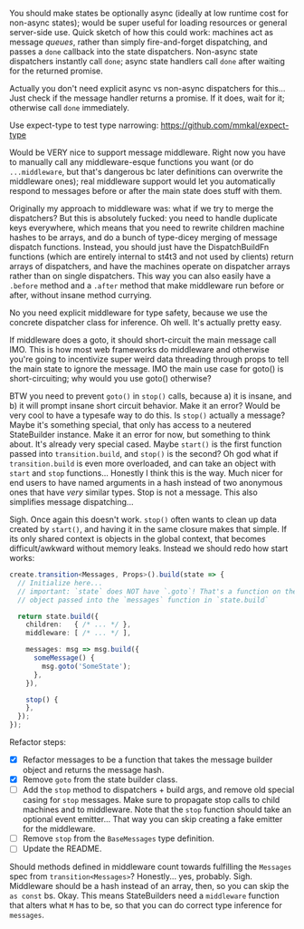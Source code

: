 You should make states be optionally async (ideally at low runtime cost for
non-async states); would be super useful for loading resources or general
server-side use. Quick sketch of how this could work: machines act as message
*queues*, rather than simply fire-and-forget dispatching, and passes a `done`
callback into the state dispatchers. Non-async state dispatchers instantly call
`done`; async state handlers call `done` after waiting for the returned
promise.

Actually you don't need explicit async vs non-async dispatchers for this...
Just check if the message handler returns a promise. If it does, wait for it;
otherwise call `done` immediately.

Use expect-type to test type narrowing: https://github.com/mmkal/expect-type

Would be VERY nice to support message middleware. Right now you have to
manually call any middleware-esque functions you want (or do `...middleware`,
but that's dangerous bc later definitions can overwrite the middleware ones);
real middleware support would let you automatically respond to messages before
or after the main state does stuff with them.

Originally my approach to middleware was: what if we try to merge the
dispatchers? But this is absolutely fucked: you need to handle duplicate keys
everywhere, which means that you need to rewrite children machine hashes to be
arrays, and do a bunch of type-dicey merging of message dispatch functions.
Instead, you should just have the DispatchBuildFn functions (which are entirely
internal to st4t3 and not used by clients) return arrays of dispatchers, and
have the machines operate on dispatcher arrays rather than on single
dispatchers. This way you can also easily have a `.before` method and a
`.after` method that make middleware run before or after, without insane method
currying.

No you need explicit middleware for type safety, because we use the concrete
dispatcher class for inference. Oh well. It's actually pretty easy.

If middleware does a goto, it should short-circuit the main message call IMO.
This is how most web frameworks do middleware and otherwise you're going to
incentivize super weird data threading through props to tell the main state to
ignore the message. IMO the main use case for goto() is short-circuiting; why
would you use goto() otherwise?

BTW you need to prevent `goto()` in `stop()` calls, because a) it is insane,
and b) it will prompt insane short circuit behavior. Make it an error? Would be
very cool to have a typesafe way to do this. Is `stop()` actually a message?
Maybe it's something special, that only has access to a neutered StateBuilder
instance. Make it an error for now, but something to think about. It's already
very special cased. Maybe `start()` is the first function passed into
`transition.build`, and `stop()` is the second? Oh god what if
`transition.build` is even more overloaded, and can take an object with `start`
and `stop` functions... Honestly I think this is the way. Much nicer for end
users to have named arguments in a hash instead of two anonymous ones that have
*very* similar types. Stop is not a message. This also simplifies message
dispatching...

Sigh. Once again this doesn't work. `stop()` often wants to clean up data
created by `start()`, and having it in the same closure makes that simple. If
its only shared context is objects in the global context, that becomes
difficult/awkward without memory leaks. Instead we should redo how start works:

```typescript
create.transition<Messages, Props>().build(state => {
  // Initialize here...
  // important: `state` does NOT have `.goto`! That's a function on the `msg`
  // object passed into the `messages` function in `state.build`

  return state.build({
    children:   { /* ... */ },
    middleware: [ /* ... */ ],

    messages: msg => msg.build({
      someMessage() {
        msg.goto('SomeState');
      },
    }),

    stop() {
    },
  });
});
```

Refactor steps:

* [x] Refactor messages to be a function that takes the message builder object
  and returns the message hash.
* [x] Remove `goto` from the state builder class.
* [ ] Add the `stop` method to dispatchers + build args, and remove old special
  casing for `stop` messages. Make sure to propagate stop calls to child
  machines and to middleware. Note that the `stop` function should take an
  optional event emitter... That way you can skip creating a fake emitter for
  the middleware.
* [ ] Remove `stop` from the `BaseMessages` type definition.
* [ ] Update the README.

Should methods defined in middleware count towards fulfilling the `Messages`
spec from `transition<Messages>`? Honestly... yes, probably. Sigh. Middleware
should be a hash instead of an array, then, so you can skip the `as const` bs.
Okay. This means StateBuilders need a `middleware` function that alters what
`M` has to be, so that you can do correct type inference for `messages`.
